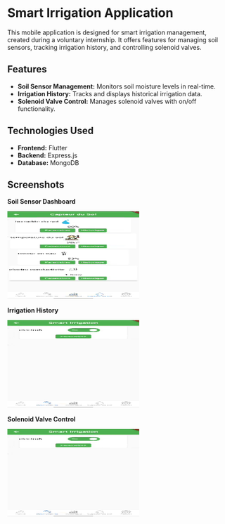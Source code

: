# Smart Irrigation Application

This mobile application is designed for smart irrigation management, created during a voluntary internship. It offers features for managing soil sensors, tracking irrigation history, and controlling solenoid valves.

## Features

- **Soil Sensor Management:** Monitors soil moisture levels in real-time.
- **Irrigation History:** Tracks and displays historical irrigation data.
- **Solenoid Valve Control:** Manages solenoid valves with on/off functionality.

## Technologies Used

- **Frontend:** Flutter
- **Backend:** Express.js
- **Database:** MongoDB

## Screenshots

**Soil Sensor Dashboard**

<img src="assets/3.jpg" width="300" height="200" alt="Soil Sensor Dashboard">

**Irrigation History**

<img src="assets/1.jpg" width="300" height="200" alt="Irrigation History">

**Solenoid Valve Control**

<img src="assets/1.jpg" width="300" height="200" alt="Solenoid Valve Control">

